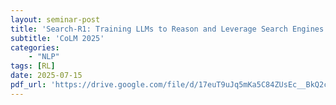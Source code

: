 ```yaml
---
layout: seminar-post
title: 'Search-R1: Training LLMs to Reason and Leverage Search Engines with Reinforcement Learning'
subtitle: 'CoLM 2025'
categories:
    - "NLP"
tags: [RL]
date: 2025-07-15
pdf_url: 'https://drive.google.com/file/d/17euT9uJq5mKa5C84ZUsEc__BkQ2cMIqj/preview'
---
```

